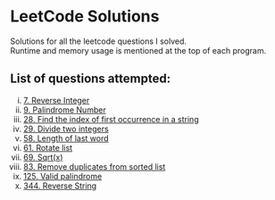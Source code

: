 # LeetCode Solutions
Solutions for all the leetcode questions I solved. <br>
Runtime and memory usage is mentioned at the top of each program.<br>

<h2>List of questions attempted:</h2>
<ol type="i">
  <li><a href="https://github.com/Harsh-o4/leetcode-solutions/blob/main/7_reverse_integer.cpp">7. Reverse Integer</a></li>
  <li><a href="https://github.com/Harsh-o4/leetcode-solutions/blob/main/9_palindrome_number.cpp">9. Palindrome Number</a></li>
  <li><a href="https://github.com/Harsh-o4/leetcode-solutions/blob/main/28_index_of%20_first_occurence.cpp">28. Find the index of first occurrence in a string</a></li>
  <li><a href="https://github.com/Harsh-o4/leetcode-solutions/blob/main/29_divide_2_integers.cpp">29. Divide two integers</a></li>
  <li><a href="https://github.com/Harsh-o4/leetcode-solutions/blob/main/58_last_word.cpp">58. Length of last word</a></li>
  <li><a href="https://github.com/Harsh-o4/leetcode-solutions/blob/main/61_rotate_list.cpp">61. Rotate list</a></li>
  <li><a href="https://github.com/Harsh-o4/leetcode-solutions/blob/main/69_sqrt(x).cpp">69. Sqrt(x)</a></li>
  <li><a href="https://github.com/Harsh-o4/leetcode-solutions/blob/main/83_remove_duplicates.cpp">83. Remove duplicates from sorted list</a></li>
  <li><a href="https://github.com/Harsh-o4/leetcode-solutions/blob/main/125_valid_palindrome.cpp">125. Valid palindrome</a></li>
  <li><a href="https://github.com/Harsh-o4/leetcode-solutions/blob/main/344_reverse_string.cpp">344. Reverse String</a></li>
  
</ol>
